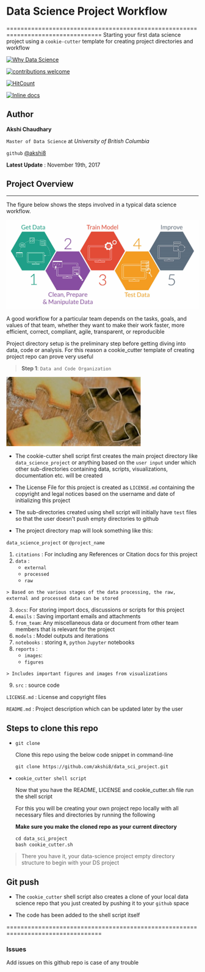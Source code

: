# Data Science Project Workflow



=================================================================================
Starting your first data science project using a `cookie-cutter` template for creating project directories and workflow

[![Why Data Science](https://img.shields.io/badge/start%20with-why%3F-brightgreen.svg?style=flat)](https://ed.ted.com/lessons/hans-rosling-shows-the-best-stats-you-ve-ever-seen)

[![contributions welcome](https://img.shields.io/badge/contributions-welcome-brightgreen.svg?style=flat)](https://github.com/dwyl/esta/issues)

[![HitCount](http://hits.dwyl.io/akshi8/data_sci_project.svg)](http://hits.dwyl.io/akshi8/data_sci_project)

[![Inline docs](http://inch-ci.org/github/akshi8/data_sci_project.svg)](http://inch-ci.org/github//akshi8/data_sci_project)


## Author

**Akshi Chaudhary**

`Master of Data Science` at *University of British Columbia*

`github` [@akshi8](https://github.com/akshi8)

**Latest Update** : November 19th, 2017

## Project Overview
------------------------------------------------------------------------------------------------------
The figure below shows the steps involved in a typical data science workflow.  

 ![](DSF.png)

A good workflow for a particular team depends on the tasks, goals,
and values of that team, whether they want to make their work
faster, more efficient, correct, compliant, agile, transparent, or
reproducible

Project directory setup is the preliminary step before getting diving into data, code or analysis. For this reason a cookie_cutter template of creating project repo can prove very useful

> **Step 1**: `Data and Code Organization`


![](cookie_cutter.png)


* The cookie-cutter shell script first creates the main project directory like `data_science_project` or anything based on the `user input` under which other sub-directories containing data, scripts, visualizations, documentation etc. will be created

* The License File for this project is created as `LICENSE.md` containing the copyright and legal notices based on the username and date of initializing this project

* The sub-directories created using shell script will initially have `test` files so that the user doesn't push empty directories to github

* The project directory map will look something like this:

 `data_science_project` or `@project_name`

  1. `citations` : For including any References or Citation docs for this project
  2. `data` :
      * `external`
      * `processed`
      * `raw`

    > Based on the various stages of the data processing, the raw, external and processed data can be stored

  3. `docs`: For storing import docs, discussions or scripts for this project
  4. `emails` : Saving important emails and attachments
  5. `from_team`: Any miscellaneous data or document from other team members that is relevant for the project
  6. `models` : Model outputs and iterations
  7. `notebooks` : storing `R`, `python` `Jupyter` notebooks
  8. `reports` :
      * `images`:
      * `figures`

    > Includes important figures and images from visualizations

  9. `src` : source code

  `LICENSE.md` : License and copyright files

  `README.md`  : Project description which can be updated later by the user

## Steps to clone this repo

* `git clone`

    Clone this repo using the below code snippet in command-line

      git clone https://github.com/akshi8/data_sci_project.git

* `cookie_cutter shell script`

  Now that you have the README, LICENSE and cookie_cutter.sh file run the shell script

  For this you will be creating your own project repo locally with all necessary files and directories by running the following

  **Make sure you make the cloned repo as your current directory**

      cd data_sci_project
      bash cookie_cutter.sh

> There you have it, your data-science project empty directory structure to begin with your DS project

## Git push

* The `cookie_cutter` shell script also creates a clone of your local data science repo that you just created by pushing it to your `github` space

* The code has been added to the shell script itself

=================================================================================
### Issues

Add issues on this github repo is case of any trouble

